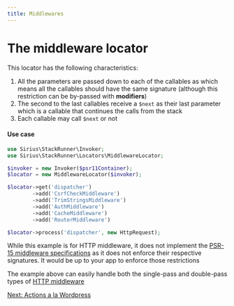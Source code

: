 ```yaml
---
title: Middlewares
---
```


# The middleware locator

This locator has the following characteristics:
1. All the parameters are passed down to each of the callables as which means all the callables should have the same signature (although this restriction can be by-passed with **modifiers**)
2. The second to the last callables receive a `$next` as their last parameter which is a callable that continues the calls from the stack
3. Each callable may call `$next` or not

#### Use case

```php
use Sirius\StackRunner\Invoker;
use Sirius\StackRunner\Locators\MiddlewareLocator;

$invoker = new Invoker($psr11Container);
$locator = new MiddlewareLocator($invoker);

$locator->get('dispatcher')
        ->add('CsrfCheckMiddleware') 
        ->add('TrimStringsMiddleware')
        ->add('AuthMiddleware')
        ->add('CacheMiddleware')
        ->add('RouterMiddleware')

$locator->process('dispatcher', new HttpRequest);
```

While this example is for HTTP middleware, it does not implement the [PSR-15 middleware specifications](https://www.php-fig.org/psr/psr-15/) as it does not enforce their respective signatures. It would be up to your app to enforce those restrictions

The example above can easily handle both the single-pass and double-pass types of [HTTP middleware](https://www.php-fig.org/psr/psr-15/meta/)

[Next: Actions a la Wordpress](2_4_wordpress_actions.md)
